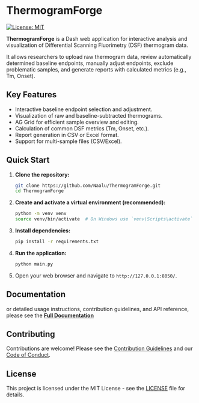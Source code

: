 # ThermogramForge

<!-- Add Shields/Badges here later: e.g., build status, license -->
[![License: MIT](https://img.shields.io/badge/License-MIT-yellow.svg)](https://opensource.org/licenses/MIT)
<!-- [![Documentation Status](https://readthedocs.org/projects/thermogramforge/badge/?version=latest)](https://thermogramforge.readthedocs.io/en/latest/?badge=latest) -->

**ThermogramForge** is a Dash web application for interactive analysis and visualization of Differential Scanning Fluorimetry (DSF) thermogram data.

It allows researchers to upload raw thermogram data, review automatically determined baseline endpoints, manually adjust endpoints, exclude problematic samples, and generate reports with calculated metrics (e.g., Tm, Onset).

<!-- Add Screenshot/GIF here later -->

## Key Features

* Interactive baseline endpoint selection and adjustment.
* Visualization of raw and baseline-subtracted thermograms.
* AG Grid for efficient sample overview and editing.
* Calculation of common DSF metrics (Tm, Onset, etc.).
* Report generation in CSV or Excel format.
* Support for multi-sample files (CSV/Excel).

## Quick Start

1. **Clone the repository:**

    ```bash
    git clone https://github.com/Naalu/ThermogramForge.git
    cd ThermogramForge
    ```

2. **Create and activate a virtual environment (recommended):**

    ```bash
    python -m venv venv
    source venv/bin/activate  # On Windows use `venv\Scripts\activate`
    ```

3. **Install dependencies:**

    ```bash
    pip install -r requirements.txt
    ```

4. **Run the application:**

    ```bash
    python main.py
    ```

5. Open your web browser and navigate to `http://127.0.0.1:8050/`.

## Documentation

or detailed usage instructions, contribution guidelines, and API reference, please see the **[Full Documentation](docs/_build/html/index.html)** 

## Contributing

Contributions are welcome! Please see the [Contribution Guidelines](CONTRIBUTING.md) and our [Code of Conduct](CODE_OF_CONDUCT.md).

## License

This project is licensed under the MIT License - see the [LICENSE](LICENSE) file for details.
